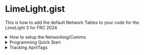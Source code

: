 # LimeLight.gist

This is how to add the default Network Tables to your code for the LimeLight 3 for FRC 2024.

<details>
<summary>How to setup the Networking/Comms</summary>

1. Set Team Number
    - Power-up your robot, and connect your laptop to your robot's network.
    -After your Limelight flashes its LED array, open the Limelight Finder Tool and search for your Limelight or navigate to (http://limelight.local:5801). This is the configuration panel.
    - Navigate to the "Settings" tab on the left side of the interface.
    - Enter you team number and press the "Update Team Number" button.

2. Setting the IP Address
    - Change your “IP Assignment” to “Static”.
    - Set your Limelight’s IP address to “10.TE.AM.11”.
    - NOTE: Teams with zeros need to pay special attention:
    - Team 916 uses 10.9.16.xx,
    - Team 9106 uses 10.91.6.xx
    - Team 9016 uses 10.90.16.xx
    - Set the Netmask to “255.255.255.0”.
    - Set the Gateway to “10.TE.AM.1”.
    - Click the “Update” button.
    - Give your roboRIO the following static IP address: “10.TE.AM.2”
    - Power-cycle your robot.
    - You will now be access your config panel at 10.TE.AM.11:5801, and your camera stream at 10.TE.AM.11:5800 

3. Before Connecting to the Field
    - Give your laptop a static IP configuration.
        - IP: 10.TE.AM.5
        - Subnet Mask: 255.0.0.0
        - Gateway: 10.TE.AM.1
    - Give your RIO a static IP configuration.
        - IP: "10.TE.AM.2"
        - Subnet Mask: 255.255.255.0 <- NOTE THE DIFFERENCE HERE
        - Gateway: 10.TE.AM.1
    - Give your Limelights unique hostnames (if using multiple).
    - Give your Limelights unique static IP configurations.
        - Always start with ".11" addresses and go upward. (10.9.87.11, etc.)
        - The use of other addresses may cause your units to malfunction when connected to the FMS.
        - IP: "10.TE.AM.11"
        - Subnet mask: 255.255.255.0
        - Gateway: "10.TE.AM.1"

***Note: Teams with zeros need to pay special attention:***
```
- Team 916 uses 10.9.16.xx
- Team 9106 uses 10.91.6.xx
- Team 9016 uses 10.96.16.xx
```

</details>

<details>
<summary>Programming Quick Start</summary>

# Programing Quick Start

For FRC Teams, the recommended protocol is NetworkTables. Limelight posts all targeting data, including a full JSON dump, to NetworkTables at 100hz. Teams can also set controls such as the ledMode, crop window, and more via NetworkTables. FRC teams may use the Limelight Lib Java and C++ libraries to get started with Limelight in seconds. Limelight Lib is the easiest way to get started

## LimelightLib:
[Java](https://github.com/LimelightVision/limelightlib-wpijava), [CPP](https://github.com/LimelightVision/limelightlib-wpicpp)

<details>
<summary>Java</summary>

```java
double tx = LimelightHelpers.getTX("");
```
</details>

<details>
<summary>C++</summary>

```C++
#include "LimelightHelpers.h"
```

```C++
double tx = LimelightHelpers::getTX("");
double ty = LimelightHelper::getTY("");
```

</details>

## If you want to skip LimelightLib and jump right into programming with NetworkTables:

```java
import edu.wpi.first.wpilibj.smartdashboard.SmartDashboard;
import edu.wpi.first.netwroktables.NetworkTable;
import edu.wpi.first.networktables.NetworkTableEntry;
import edu.wpi.first.networktables.NetworkTableInstance;
```

```java
NetworkTable table = NetworkTableInstance.getDefault().getTable("limelight");
NetworkTableEntry tx = table.getEntry("tx");
NetworkTableEntry ty = table.getEntry("ty");
NetworkTableEntry ta = table.getEntry("ta");

//read values periodically
double x = tx.getDouble(0.0);
double y = ty.getDouble(0.0);
double area = ta.getDouble(0.0);

//post to smart dashboard periodically
SmartDashboard.putNumber("LimelightX", x);
SmartDashboard.putNumber("LimelightY", y);
SmartDashboard.putNumber("LimelightArea", area);
```

</details>

<details>
<summary>Tracking AprilTags</summary>

AprilTags are tracked using the "tx", "ty", and "ta" values in NetworkTables, just like standard retroreflective targets! No code changes are required to upgrade a retroreflective tracking robot to apriltags. "botpose" and "campose" may also be used for field-space and target-space 3D tracking.

For more advanced usage with multiple tags, the JSON results dump may be used.

Do not feel pressured to use the more advanced features in the "Advanced" pages unless you know you need them. Many of the very best teams in FRC use the simplest techniques available to maximize reliability and speed. If you frequent Discord, CD, and regionals with elite teams, you may get the impression that you need the most advanced software possible to win events, but this is simply not true.

Our message to many of the teams we help is "It's ok to do the simple thing."

## Quick Start for FRC AprilTags

    - Input Tab - Change "Pipeline Type" to "Fiducial Markers"

    - Standard Tab - Make sure "family" is set to "AprilTag Classic 36h11"

    - Input Tab - Set "Black Level" to zero

    - Input Tab - Set "Gain" to 15

    - Input Tab - Reduce exposure to reduce motion blur. Stop reducing once tracking reliability decreases.

    - Standard Tab - If would like to increase your framerate, increase the "Detector Downscale"

    - Input Tab - For increased range and/or accuracy, increase the capture resolution.

    - If you're seeing spurious tag detections, add the ID's you want to track to the "filter" control or increase the "Quality     Threshold" value.

    - Click the "Gear" Icon, and make sure your team number is set and that a static IP is configured.

    - Click "Change Team Number" and "Change IP Settings" if you changed their corresponding settings. Powercycle your robot.

    - You're done! Use "tx" and "ty" from networktables. Copy the code sample on the "getting started" page.

## Tips

For ideal tracking, consider the following:

    - Your tags should be as flat as possible.
     
    - Your Limelight should be mounted above or below tag height and angled up/down such that the target is centered. Your target should look as trapezoidal as possible from your camera's perspective. You don't want your camera to ever be completely "head-on" with a tag if you want to avoid tag flipping.

There is an interplay between the following variables for AprilTag Tracking:

    - Increasing capture resolution will always increase 3D accuracy and increase 3d stability. This will also reduce the rate of ambiguity flipping from most perspectives. It will usually increase range. This will reduce pipeline framerate.

    - Increasing detector downscale will always increase pipeline framerate. It will decrease effective range, but in some cases this may be negligible. It will not affect 3D accuracy, 3D stability, or decoding accuracy.

    - Reducing exposure will always improve motion-blur resilience. This is actually really easy to observe. This may reduce range.
    
    - Reducing the brightness and contrast of the image will generally improve pipeline framerate and reduce range.
    - Increasing Sensor gain allows you to increase brightness without increasing exposure. It may reduce 3D stability, and it may reduce tracking stability.

## Input Tab

The Input Tab hosts controls to change the raw camera image before it is passed through the processing pipeline. See the "Building a retroreflective/color pipeline" page for more details.

To trakc ApilTags:

    - Change "Pipeline Type" to "Fiducial Markers"

    - Set "Black Level" to zero

At this point, it is a matter of balancing sensor gain and exposure time. You want to be able to see the tags with the smallest exposure possible to minimize motion blur. This usually calls for a high sensor gain setting. For simple 2D tracking, it is often advisable to max-out your sensor gain, and then increase your exposure from zero until targets are sufficiently tracked. Make sure the correct family is selected in the "Standard" tab if tracking isn't working.

## Standard Tab

### Family

Selects the fiducial/AprilTag family type. For FRC, you should select "AprilTag Classic 36h11"

### Marker Size

Sets the expected size of the tags your robot will encounter in mm. For FRC, this should be set to 165.1 (152.4 for 2023 tags)

### Dectoctor Downscale

Increasing this number will result in significant performance boosts. This this will sometimes result in reduced range, but the cost is usually minimal.

### ID Filters

ID Filters allow you specify exactly which tags you care about. For most FRC teams, each pipeline should be configured to track exactly one tag ID. This is a comma-separated list of numbers (eg. "0,1"). This feature is important for eliminating the vast majority of false-positives.

### Cropping

Cropping removes content from the image for huge performance boosts. Use the NT "crop" key to crop drynamically during matches.

### Multi-Target Sorting and Grouping

This allows for the exact grouping functionality seen in standard retroreflective pipelines. In most games, the only feature to modify is the "Area" filter, which will allow you to filter-out small tags.

</details>

